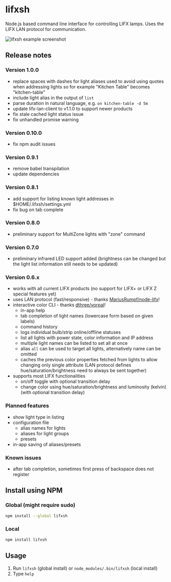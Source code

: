 # lifxsh

Node.js based command line interface for controlling LIFX lamps. Uses the LIFX
LAN protocol for communication.

![lifxsh example
screenshot](https://raw.githubusercontent.com/ristomatti/lifxsh/master/example-screenshot.png)

## Release notes

### Version 1.0.0

- replace spaces with dashes for light aliases used to avoid using quotes when
  addressing lights so for example "Kitchen Table" becomes "kitchen-table"
- include light alias in the output of `list`
- parse duration in natural language, e.g. `on kitchen-table -d 5m`
- update lifx-lan-client to v1.1.0 to support newer products
- fix stale cached light status issue
- fix unhandled promise warning

### Version 0.10.0

- fix npm audit issues

### Version 0.9.1

- remove babel transpilation
- update dependencies

### Version 0.8.1

- add support for listing known light addresses in $HOME/.lifxsh/settings.yml
- fix bug on tab complete

### Version 0.8.0

- preliminary support for MultiZone lights with "zone" command

### Version 0.7.0

- preliminary infrared LED support added (brightness can be changed but the
  light list information still needs to be updated)

### Version 0.6.x

- works with all current LIFX products (no support for LIFX+ or LIFX Z special
  features yet)
- uses LAN protocol (fast/responsive) - thanks
  [MariusRumpf/node-lifx](https://github.com/MariusRumpf/node-lifx)!
- interactive color CLI - thanks
  [dthree/vorpal](https://github.com/dthree/vorpal)!
  - in-app help
  - tab completion of light names (lowercase form based on given labels)
  - command history
  - logs individual bulb/strip online/offline statuses
  - list all lights with power state, color information and IP address
  - multiple light names can be listed to set all at once
  - alias `all` can be used to target all lights, alternatively name can be
    omitted
  - caches the previous color properties fetched from lights to allow changing
    only single attribute (LAN protocol defines hue/saturation/brightness need
    to always be sent together)
- supports most LIFX functionalities
  - on/off toggle with optional transition delay
  - change color using hue/saturation/brightness and luminosity (kelvin) (with
    optional transition delay)

### Planned features

- show light type in listing
- configuration file
  - alias names for lights
  - aliases for light groups
  - presets
- in-app saving of aliases/presets

### Known issues

- after tab completion, sometimes first press of backspace does not register

## Install using NPM

### Global (might require sudo)

```sh
npm install --global lifxsh
```

### Local

```sh
npm install lifxsh
```

## Usage

1. Run `lifxsh` (global install) or `node_modules/.bin/lifxsh` (local install)
2. Type `help`

